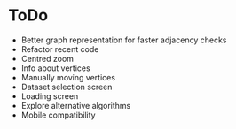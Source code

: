# ToDo

- Better graph representation for faster adjacency checks
- Refactor recent code
- Centred zoom
- Info about vertices
- Manually moving vertices
- Dataset selection screen
- Loading screen
- Explore alternative algorithms
- Mobile compatibility